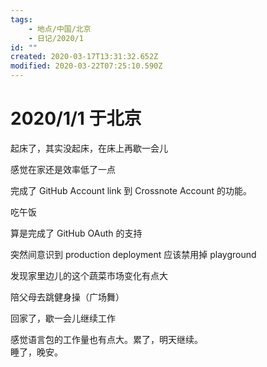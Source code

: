 ```yaml
---
tags:
    - 地点/中国/北京
    - 日记/2020/1
id: ""
created: 2020-03-17T13:31:32.652Z
modified: 2020-03-22T07:25:10.590Z
---
```


# 2020/1/1 于北京

<!-- @timer "date":"Wed Jan 01 2020 08:33:33 GMT+0800 (CST)" -->

起床了，其实没起床，在床上再歇一会儿

<!-- @timer "date":"Wed Jan 01 2020 09:32:23 GMT+0800 (China Standard Time)","duration":"about 1 hour" -->

感觉在家还是效率低了一点

<!-- @timer "date":"Wed Jan 01 2020 12:18:34 GMT+0800 (China Standard Time)","duration":"about 3 hours" -->

完成了 GitHub Account link 到 Crossnote Account 的功能。

<!-- @timer "date":"Wed Jan 01 2020 13:23:37 GMT+0800 (China Standard Time)","duration":"about 1 hour" -->

吃午饭

<!-- @timer "date":"Wed Jan 01 2020 15:33:30 GMT+0800 (China Standard Time)","duration":"about 2 hours" -->

算是完成了 GitHub OAuth 的支持

<!-- @timer "date":"Wed Jan 01 2020 16:17:57 GMT+0800 (China Standard Time)","duration":"44 minutes" -->

突然间意识到 production deployment 应该禁用掉 playground

<!-- @timer "date":"Wed Jan 01 2020 16:24:16 GMT+0800 (China Standard Time)","duration":"6 minutes" -->

发现家里边儿的这个蔬菜市场变化有点大

<!-- @timer "date":"Wed Jan 01 2020 19:55:43 GMT+0800 (China Standard Time)","duration":"about 4 hours" -->

陪父母去跳健身操（广场舞）

<!-- @timer "date":"Wed Jan 01 2020 21:45:17 GMT+0800 (China Standard Time)","duration":"about 2 hours" -->

回家了，歇一会儿继续工作

<!-- @timer "date":"Wed Jan 01 2020 23:17:55 GMT+0800 (China Standard Time)","duration":"about 2 hours" -->

感觉语言包的工作量也有点大。累了，明天继续。  
睡了，晚安。
